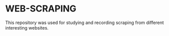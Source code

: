 # WEB-SCRAPING
This repository was used for studying and recording scraping from different interesting websites.

